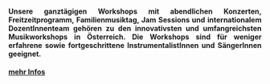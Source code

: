 <div align="justify"> <h4>
Unsere ganztägigen Workshops mit abendlichen Konzerten, Freitzeitprogramm, Familienmusiktag, Jam Sessions und internationalem DozentInnenteam gehören zu den innovativsten und umfangreichsten Musikworkshops in Österreich. Die Workshops sind für weniger erfahrene sowie fortgeschrittene InstrumentalistInnen und SängerInnen geeignet.
</h4></div>

#### [mehr Infos](/workshop)